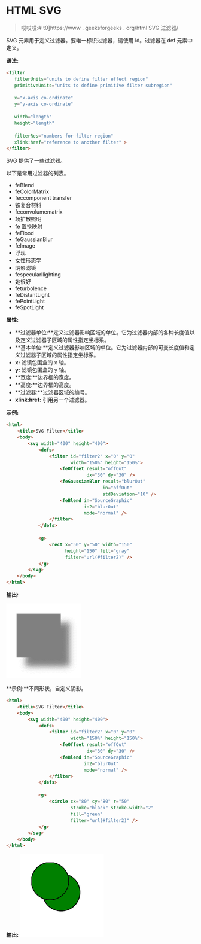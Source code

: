 # HTML SVG

> 哎哎哎:# t0]https://www . geeksforgeeks . org/html SVG 过滤器/

SVG <filter>元素用于定义过滤器。要唯一标识过滤器，请使用 id。过滤器在 def 元素中定义。</filter>

**语法:**

```html
<filter
   filterUnits="units to define filter effect region"
   primitiveUnits="units to define primitive filter subregion"

   x="x-axis co-ordinate" 
   y="y-axis co-ordinate"     

   width="length"
   height="length"

   filterRes="numbers for filter region"
   xlink:href="reference to another filter" >
</filter>

```

SVG 提供了一些过滤器。

以下是常用过滤器的列表。

*   feBlend
*   feColorMatrix
*   feccomponent transfer
*   铁复合材料
*   feconvolumematrix
*   场扩散照明
*   fe 置换映射
*   feFlood
*   feGaussianBlur
*   feImage
*   浮现
*   女性形态学
*   阴影滤镜
*   fespecularllighting
*   她很好
*   feturbolence
*   feDistantLight
*   fePointLight
*   feSpotLight

**属性:**

*   **过滤器单位:**定义过滤器影响区域的单位。它为过滤器内部的各种长度值以及定义过滤器子区域的属性指定坐标系。
*   **基本单位:**定义过滤器影响区域的单位。它为过滤器内部的可变长度值和定义过滤器子区域的属性指定坐标系。
*   **x:** 滤镜包围盒的 x 轴。
*   **y:** 滤镜包围盒的 y 轴。
*   **宽度:**边界框的宽度。
*   **高度:**边界框的高度。
*   **过滤器:**过滤器区域的编号。
*   **xlink:href:** 引用另一个过滤器。

**示例:**

```html
<html>
    <title>SVG Filter</title>
    <body>
        <svg width="400" height="400">
            <defs>
                <filter id="filter2" x="0" y="0" 
                        width="150%" height="150%">
                    <feOffset result="offOut" 
                              dx="30" dy="30" />
                    <feGaussianBlur result="blurOut"
                                    in="offOut"
                                    stdDeviation="10" />
                    <feBlend in="SourceGraphic"
                             in2="blurOut" 
                             mode="normal" />
                </filter>
            </defs>

            <g>
                <rect x="50" y="50" width="150"
                      height="150" fill="gray"
                      filter="url(#filter2)" />
            </g>
        </svg>
    </body>
</html>
```

**输出:**

![](img/de1badb3c7b13f4b669cc0587910094c.png)

**示例:**不同形状，自定义阴影。

```html
<html>
    <title>SVG Filter</title>
    <body>
        <svg width="400" height="400">
            <defs>
                <filter id="filter2" x="0" y="0" 
                        width="150%" height="150%">
                    <feOffset result="offOut"
                              dx="30" dy="30" />
                    <feBlend in="SourceGraphic" 
                             in2="blurOut"
                             mode="normal" />
                </filter>
            </defs>

            <g>
                <circle cx="80" cy="80" r="50" 
                        stroke="black" stroke-width="2" 
                        fill="green"
                        filter="url(#filter2)" />
            </g>
        </svg>
    </body>
</html>
```

**输出:**
![](img/8acf340dffc17f8081aef654e62405f0.png)
